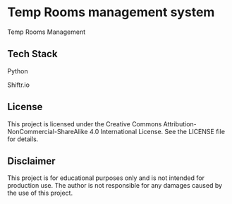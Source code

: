# Temp Rooms management system

Temp Rooms Management

## Tech Stack

Python

Shiftr.io

## License

This project is licensed under the Creative Commons Attribution-NonCommercial-ShareAlike 4.0 International License. See the LICENSE file for details.

## Disclaimer

This project is for educational purposes only and is not intended for production use. The author is not responsible for any damages caused by the use of this project.
